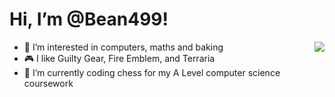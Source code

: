 # Hi, I’m @Bean499!
<img src="https://external-content.duckduckgo.com/iu/?u=https%3A%2F%2Fwww.fightersgeneration.com%2Fcharacters%2Ffaust-huh.gif&f=1&nofb=1" align="right" style="filter:FlipH">
<ul>
<li>👀 I’m interested in computers, maths and baking</li>
<li>🎮 I like Guilty Gear, Fire Emblem, and Terraria</li>
<li>🌱 I’m currently coding chess for my A Level computer science coursework</li>
</ul>
<!---
Bean499/Bean499 is a ✨ special ✨ repository because its `README.md` (this file) appears on your GitHub profile.
You can click the Preview link to take a look at your changes.
--->
